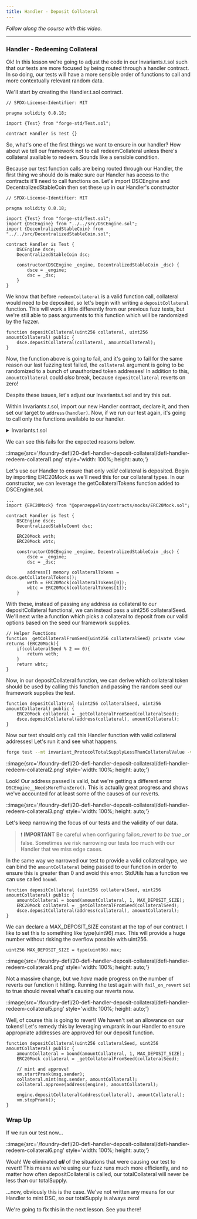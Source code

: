 ```yaml
---
title: Handler - Deposit Collateral
---
```


_Follow along the course with this video._

---

### Handler - Redeeming Collateral

Ok! In this lesson we're going to adjust the code in our Invariants.t.sol such that our tests are more focused by being routed through a handler contract. In so doing, our tests will have a more sensible order of functions to call and more contextually relevant random data.

We'll start by creating the Handler.t.sol contract.

```solidity
// SPDX-License-Identifier: MIT

pragma solidity 0.8.18;

import {Test} from "forge-std/Test.sol";

contract Handler is Test {}
```

So, what's one of the first things we want to ensure in our handler? How about we tell our framework not to call redeemCollateral unless there's collateral available to redeem. Sounds like a sensible condition.

Because our test function calls are being routed through our Handler, the first thing we should do is make sure our Handler has access to the contracts it'll need to call functions on. Let's import DSCEngine and DecentralizedStableCoin then set these up in our Handler's constructor

```solidity
// SPDX-License-Identifier: MIT

pragma solidity 0.8.18;

import {Test} from "forge-std/Test.sol";
import {DSCEngine} from "../../src/DSCEngine.sol";
import {DecentralizedStableCoin} from "../../src/DecentralizedStableCoin.sol";

contract Handler is Test {
    DSCEngine dsce;
    DecentralizedStableCoin dsc;

    constructor(DSCEngine _engine, DecentralizedStableCoin _dsc) {
        dsce = _engine;
        dsc = _dsc;
    }
}
```

We know that before `redeemCollateral` is a valid function call, collateral would need to be deposited, so let's begin with writing a `depositCollateral` function. This will work a little differently from our previous fuzz tests, but we're still able to pass arguments to this function which will be randomized by the fuzzer.

```solidity
function depositCollateral(uint256 collateral, uint256 amountCollateral) public {
    dsce.depositCollateral(collateral, amountCollateral);
}
```

Now, the function above is going to fail, and it's going to fail for the same reason our last fuzzing test failed, the `collateral` argument is going to be randomized to a bunch of unauthorized token addresses! In addition to this, `amountCollateral` could _also_ break, because `depositCollateral` reverts on zero!

Despite these issues, let's adjust our Invariants.t.sol and try this out.

Within Invariants.t.sol, import our new Handler contract, declare it, and then set our target to `address(handler)`. Now, if we run our test again, it's going to call only the functions available to our handler.

<details>
<summary>Invariants.t.sol</summary>

```solidity
// SPDX-License-Identifier: MIT

pragma solidity 0.8.18;

import {Test, console} from "forge-std/Test.sol";
import {StdInvariant} from "forge-std/StdInvariant.sol";
import {DeployDSC} from "../../script/DeployDSC.s.sol";
import {DSCEngine} from "../../src/DSCEngine.sol";
import {DecentralizedStableCoin} from "../../src/DecentralizedStableCoin.sol";
import {HelperConfig} from "../../script/HelperConfig.s.sol";
import {IERC20} from "@openzeppelin/contracts/token/ERC20/IERC20.sol";

contract InvariantsTest is StdInvariant Test {
    DeployDSC deployer;
    DSCEngine dsce;
    DecentralizedStableCoin dsc;
    HelperConfig config;
    address weth;
    address wbtc;

    function setUp() external {
        deployer = new DeployDSC();
        (dsc, dsce, config) = deployer.run();
        (,,weth, wbtc, ) = config.activeNetworkConfig();
        targetContract(address(dsce));
    }

    function invariant_protocolMustHaveMoreValueThanTotalSupply() public view {
        uint256 totalSupply = dsc.totalSupply();
        uint256 totalWethDeposited = IERC20(weth).balanceOf(address(dsce));
        uint256 totalWbtcDeposited = IERC20(wbtc).balanceOf(address(dsce));

        uint256 wethValue = dsce.getUsdValue(weth, totalWethDeposited);
        uint256 wbtcValue = dsce.getUsdValue(wbtc, totalWbtcDeposited);

        console.log("totalSupply: ", totalSupply);
        console.log("wethValue: ", wethValue);
        console.log("wbtcValue: ", wbtcValue);

        assert(wethValue + wbtcValue >= totalSupply);
    }
}
```

</details>


We can see this fails for the expected reasons below.

::image{src='/foundry-defi/20-defi-handler-deposit-collateral/defi-handler-redeem-collateral1.png' style='width: 100%; height: auto;'}

Let's use our Handler to ensure that only _valid_ collateral is deposited. Begin by importing ERC20Mock as we'll need this for our collateral types. In our constructor, we can leverage the getCollateralTokens function added to DSCEngine.sol.

```solidity
...
import {ERC20Mock} from "@openzeppelin/contracts/mocks/ERC20Mock.sol";

contract Handler is Test {
    DSCEngine dsce;
    DecentralizedStableCount dsc;

    ERC20Mock weth;
    ERC20Mock wbtc;

    constructor(DSCEngine _engine, DecentralizedStableCoin _dsc) {
        dsce = _engine;
        dsc = _dsc;

        address[] memory collateralTokens = dsce.getCollateralTokens();
        weth = ERC20Mock(collateralTokens[0]);
        wbtc = ERC20Mock(collateralTokens[1]);
    }
```

With these, instead of passing any address as collateral to our depositCollateral functional, we can instead pass a uint256 collateralSeed. We'll next write a function which picks a collateral to deposit from our valid options based on the seed our framework supplies.

```solidity
// Helper Functions
function _getCollateralFromSeed(uint256 collateralSeed) private view returns (ERC20Mock){
    if(collateralSeed % 2 == 0){
        return weth;
    }
    return wbtc;
}
```

Now, in our depositCollateral function, we can derive which collateral token should be used by calling this function and passing the random seed our framework supplies the test.

```solidity
function depositCollateral (uint256 collateralSeed, uint256 amountCollateral) public {
    ERC20Mock collateral = _getCollateralFromSeed(collateralSeed);
    dsce.depositCollateral(address(collateral), amountCollateral);
}
```

Now our test should only call this Handler function with valid collateral addresses! Let's run it and see what happens.

```bash
forge test --mt invariant_ProtocolTotalSupplyLessThanCollateralValue -vvvv
```

::image{src='/foundry-defi/20-defi-handler-deposit-collateral/defi-handler-redeem-collateral2.png' style='width: 100%; height: auto;'}

Look! Our address passed is valid, but we're getting a different error `DSCEngine__NeedsMoreThanZero()`. This is actually great progress and shows we've accounted for at least some of the causes of our reverts.

::image{src='/foundry-defi/20-defi-handler-deposit-collateral/defi-handler-redeem-collateral3.png' style='width: 100%; height: auto;'}

Let's keep narrowing the focus of our tests and the validity of our data.

> ❗ **IMPORTANT**
> Be careful when configuring fail*on_revert to be true \_or* false. Sometimes we risk narrowing our tests too much with our Handler that we miss edge cases.

In the same way we narrowed our test to provide a valid collateral type, we can bind the `amountCollateral` being passed to our function in order to ensure this is greater than 0 and avoid this error. StdUtils has a function we can use called `bound`.

```solidity
function depositCollateral (uint256 collateralSeed, uint256 amountCollateral) public {
    amountCollateral = bound(amountCollateral, 1, MAX_DEPOSIT_SIZE);
    ERC20Mock collateral = _getCollateralFromSeed(collateralSeed);
    dsce.depositCollateral(address(collateral), amountCollateral);
}
```

We can declare a MAX_DEPOSIT_SIZE constant at the top of our contract. I like to set this to something like type(uint96).max. This will provide a huge number without risking the overflow possible with uint256.

```solidity
uint256 MAX_DEPOSIT_SIZE = type(uint96).max;
```

::image{src='/foundry-defi/20-defi-handler-deposit-collateral/defi-handler-redeem-collateral4.png' style='width: 100%; height: auto;'}

Not a massive change, but we _have_ made progress on the number of reverts our function it hitting. Running the test again with `fail_on_revert` set to true should reveal what's causing our reverts now.

::image{src='/foundry-defi/20-defi-handler-deposit-collateral/defi-handler-redeem-collateral5.png' style='width: 100%; height: auto;'}

Well, of course this is going to revert! We haven't set an allowance on our tokens! Let's remedy this by leveraging vm.prank in our Handler to ensure appropriate addresses are approved for our deposit function.

```solidity
function depositCollateral(uint256 collateralSeed, uint256 amountCollateral) public {
    amountCollateral = bound(amountCollateral, 1, MAX_DEPOSIT_SIZE);
    ERC20Mock collateral = _getCollateralFromSeed(collateralSeed);

    // mint and approve!
    vm.startPrank(msg.sender);
    collateral.mint(msg.sender, amountCollateral);
    collateral.approve(address(engine), amountCollateral);

    engine.depositCollateral(address(collateral), amountCollateral);
    vm.stopPrank();
}
```

### Wrap Up

If we run our test now...

::image{src='/foundry-defi/20-defi-handler-deposit-collateral/defi-handler-redeem-collateral6.png' style='width: 100%; height: auto;'}

Woah! We eliminated **_all_** of the situations that were causing our test to revert! This means we're using our fuzz runs much more efficiently, and no matter how often depositCollateral is called, our totalCollateral will never be less than our totalSupply.

...now, obviously this is the case. We've not written any means for our Handler to mint DSC, so our totalSupply is always zero!

We're going to fix this in the next lesson. See you there!
